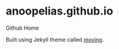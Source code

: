 anoopelias.github.io
=====================

Github Home

Built using Jekyll theme called [moving](https://github.com/huangyz0918/moving).
